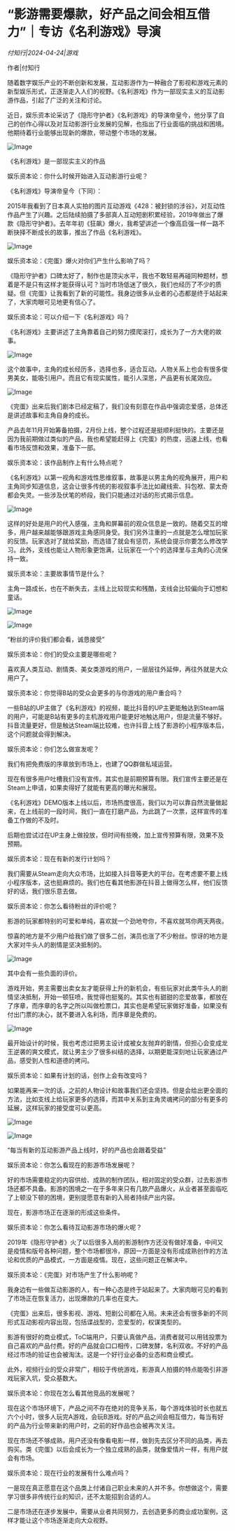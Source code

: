 # “影游需要爆款，好产品之间会相互借力”｜专访《名利游戏》导演

*付知行|2024-04-24|游戏*

作者|付知行

随着数字娱乐产业的不断创新和发展，互动影游作为一种融合了影视和游戏元素的新型娱乐形式，正逐渐走入人们的视野。《名利游戏》作为一部现实主义的互动影游作品，引起了广泛的关注和讨论。

近日，娱乐资本论采访了《隐形守护者》《名利游戏》的导演帝皇今，他分享了自己的创作心得以及对互动影游行业发展的见解，也指出了行业面临的挑战和困境。他期待着行业能够出现新的爆款，带动整个市场的发展。

![Image](https://q3.itc.cn/images01/20240424/2169e0de8d884babbd86c655c4b14250.png)

《名利游戏》是一部现实主义的作品

娱乐资本论：你什么时候开始进入互动影游行业呢？

《名利游戏》导演帝皇今（下同）：

2015年我看到了日本真人实拍的图片互动游戏《428：被封锁的涉谷》，对互动性作品产生了兴趣。之后陆续拍摄了多部真人互动短剧积累经验，2019年做出了爆款《隐形守护者》。去年年初《狂飙》爆火，我希望讲述一个像高启强一样一路不断抉择不断成长的故事，推出了作品《名利游戏》。

![Image](https://q1.itc.cn/images01/20240424/92582d3c49ac4ecfac675a8fedb2ff19.png)

娱乐资本论：《完蛋》爆火对你们产生什么影响了吗？

《隐形守护者》口碑太好了，制作也是顶尖水平，我也不敢轻易再碰同种题材，想着是不是只有这样才能获得认可？当时市场低迷了很久，我们也经历了不少的质疑。但《完蛋》让我看到了新的可能性。我身边很多从业者的心态都是终于站起来了，大家肉眼可见地更有信心了。

娱乐资本论：可以介绍一下《名利游戏》吗？

《名利游戏》主要讲述了主角靠着自己的努力摸爬滚打，成长为了一方大佬的故事。

![Image](https://q4.itc.cn/images01/20240424/7adc3fb8812140e1a8fd05c7d773f86a.png)

这个故事中，主角的成长经历多，选择也多，适合互动。人物关系上也会有很多俊男美女，能吸引用户。而且它有现实属性，能引人深思，产品更有长尾效应。

![Image](https://q4.itc.cn/images01/20240424/13a4b141d4f54e478bfaf9068e861afe.png)

《完蛋》出来后我们剧本已经定稿了，我们没有刻意在作品中强调恋爱感，总体还是讲述故事和主角自身的成长。

产品去年11月开始筹备拍摄，2月份上线，整个过程还是挺顺利挺快的。主要还是因为我前期做过类似的产品，我也希望能赶得上《完蛋》的热度，迅速上线，也看看市场反馈和效果，准备下一部。

娱乐资本论：该作品制作上有什么特点呢？

《名利游戏》以第一视角和游戏性思维叙事，故事是以男主角的视角展开，用户和主角同步知道信息，这会让很多传统的影视叙事手法比如藏线索、抖包袱、蒙太奇都会失灵。一些涉及伏笔的桥段，我们只能通过对话的形式揭示信息。

![Image](https://q6.itc.cn/images01/20240424/d234b174d60d4b3aa97648d71ebcd24d.png)

这样的好处是用户的代入感强，主角和屏幕前的观众信息是一致的。随着交互的增多，用户越来越能够跟游戏主角感同身受。我们另外注重的一点就是怎么增加玩家的反馈。玩家选对了就给奖励，而选错了就会有惩罚，系统会提示你要怎么修改学习。此外，支线也能让人物形象更饱满，让玩家在一个个的选择里与主角的心流保持一致。

娱乐资本论：主要故事情节是什么？

主角一路成长，也在不断失去，主线上比较现实和残酷，支线会比较偏向于幻想和童话。

![Image](https://q1.itc.cn/images01/20240424/44ee8fd434e14b74b597c274d9269518.png)

![Image](https://q9.itc.cn/images01/20240424/ffaa64766ce54e59946e348e01f46b18.png)

“粉丝的评价我们都会看，诚恳接受”

娱乐资本论：你们的受众主要是哪些呢？

喜欢真人类互动、剧情类、美女类游戏的用户，一层层往外延伸，再往外就是大众用户了。

娱乐资本论：你觉得B站的受众会更多的与你游戏的用户重合吗？

一些B站的UP主做了《名利游戏》的视频，能比抖音的UP主更能触达到Steam端的用户，可能是B站有更多的主机游戏用户能更好地触达用户，但是流量不够好。抖音流量更好，但是触达Steam端比较难，也许抖音上线了影游的小程序版本后，这个问题就会得到解决。

娱乐资本论：你们怎么做宣发呢？

我们有把免费版的序章放到市场上，也建了QQ群做私域运营。

现在有很多用户吐槽我们没有宣传。其实也是前期预算有限。我们宣传主要还是在Steam上申请，如果卖得好了就能有更高的曝光和展现。

《名利游戏》DEMO版本上线以后，市场热度很高，我们以为可以靠自然流量做起来，在上线前的一段时间，我们一直在打磨产品，为此跳了一次票，这样宣传的准备工作做的不及时。

后期也尝试过在UP主身上做投放，但时间有些晚，加上宣传预算有限，效果不及预期。

娱乐资本论：现在有新的发行计划吗？

我们需要从Steam走向大众市场，比如接入抖音等更大的平台。在考虑要不要上线小程序版本，这也挺麻烦的。我们也在看其他影游在抖音上做得怎么样，他们反馈好的话，我们很乐意去做。

娱乐资本论：你怎么看待粉丝的评价呢？

影游的玩家都特别的可爱和单纯，喜欢就一个劲地夸你，不喜欢就骂你两天两夜。

惊喜的地方是不少用户给我们做了很多二创，演员也涨了不少粉丝。惊讶的地方是大家对牛头人的剧情是坚决抵制的。

![Image](https://q4.itc.cn/images01/20240424/a27d3493220140188faf65a964d6e1f6.png)

其中会有一些负面的评价。

游戏开始，男主需要出卖女友才能获得上升的新机会，有些玩家对此类牛头人的剧情坚决抵制，开始一顿狂喷，我觉得也挺冤的。其实也有甜甜的恋爱故事，都放在了序章，而序章的名字之所以叫做检票口，其实也是希望玩家做好准备，如果没有付出门票的决心，就不要进入名利场，而序章是免费的。

![Image](https://q4.itc.cn/images01/20240424/23a98877b79a45e3880e32d58b4a91c2.png)

最开始设计的时候，我也考虑过把男主设计成被女友抛弃的剧情，但担心会变成龙王逆袭的爽文模式，就让男主少了很多纠结的选择，以期更能深刻地让玩家通过产品，感受到人性和道德的拷问。

娱乐资本论：如果有计划的话，创作上会有改变吗？

如果能再来一次的话，之前的人物设计和故事我们还会坚持。但是会给出更全面的方法，比如支线上给玩家更多的选择，而其中关系到主角灵魂拷问的部分有更多的延展，这样玩家的接受度可以更高。

![Image](https://q2.itc.cn/images01/20240424/19d4cbeef9304cc6a53a023cf70e760e.png)

![Image](https://q2.itc.cn/images01/20240424/129602ca901b4b249d3f9f83e71c1066.png)

“每当有新的互动影游产品上线时，好的产品也会跟着受益”

娱乐资本论：你怎么看现在的影游市场发展呢？

好的市场需要稳定的内容供给、成熟的制作团队，相对固定的受众群，过去影游市场还都不具备。影游的困境之一在于多年来只有几款产品爆火，从业者甚至面临吃了上顿没下顿的困境，更别提愿意有新的入局者持续产出内容。

现在，影游市场正在逐渐的形成这些条件。

娱乐资本论：你怎么看待互动影游市场的爆火呢？

2019年《隐形守护者》火了以后很多入局的影游制作方还没有做好准备，中间又是疫情和版号各种问题，整个市场都很冷，原因一方面是没有形成成熟创作的方法论和优质的产品模式，一方面是疫情。现在，这些问题正在解决中。

娱乐资本论：《完蛋》对市场产生了什么影响呢？

我身边有一些做互动影游的人，有一种心态是终于站起来了。大家肉眼可见的看到了市场正在恢复活力，出现爆款的几率也在变大。

《完蛋》出来后，很多影视、游戏、短剧公司都在入局。未来还会有很多新的不同形式互动影视内容出现，包括谍战型的，恋爱型的，权谋类型的。

影游有很好的商业模式，ToC端用户，只要认真做产品，消费者就可以用钱投票为自己喜欢的产品付费。好的产品就会口口相传，口碑发酵，名利双收。不好的产品经过市场的验证也会被淘汰。这是一个好行业必备的业态和商业模式。

此外，视频行业的受众非常广，相较于传统游戏，影游真人拍摄的特点能吸引非游戏玩家入坑，受众基数大。

娱乐资本论：你现在怎么看其他竞品的发展呢？

现在这个市场环境下，产品之间不存在绝对的竞争关系，每个游戏体验时长也就五六个小时，很多人玩完A游戏，会玩B游戏。好的产品之间会相互借力，每当有好的产品为行业带来新的用户时，之前的好作品也会被再次关注。

现在市场还不够成熟，用户还没有像看电影一样，做到先去区分不同的品类，再去购买。类《完蛋》以后会成长为一个独立成熟的品类，就像爱情片一样，有用户就会有市场。

娱乐资本论：现在行业的发展有什么难点吗？

一是现在真正愿意在这个品类上付诸自己职业未来的人并不多。你想做这个，需要学习很多非传统行业的知识，还不太能招到合适的人。

二是市场还在逐步发展中，需要从业者共同努力，去创造更多的商业成功案例，这样才能让这个市场逐渐走向大众视野。

